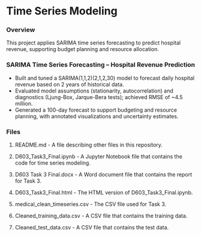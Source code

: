 # Time Series Modeling
### Overview
This project applies SARIMA time series forecasting to predict hospital revenue, supporting budget planning and resource allocation.

### SARIMA Time Series Forecasting – Hospital Revenue Prediction
-	Built and tuned a SARIMA(1,1,2)(2,1,2,30) model to forecast daily hospital revenue based on 2 years of historical data.
-	Evaluated model assumptions (stationarity, autocorrelation) and diagnostics (Ljung-Box, Jarque-Bera tests); achieved RMSE of ~4.5 million.
-	Generated a 100-day forecast to support budgeting and resource planning, with annotated visualizations and uncertainty estimates.

### Files
1. README.md - A file describing other files in this repository.

2. D603_Task3_Final.ipynb - A Jupyter Notebook file that contains the code for time series modeling.

3. D603 Task 3 Final.docx - A Word document file that contains the report for Task 3.

4. D603_Task3_Final.html - The HTML version of D603_Task3_Final.ipynb.

5. medical_clean_timeseries.csv - The CSV file used for Task 3.

6. Cleaned_training_data.csv - A CSV file that contains the training data.

7. Cleaned_test_data.csv - A CSV file that contains the test data.
